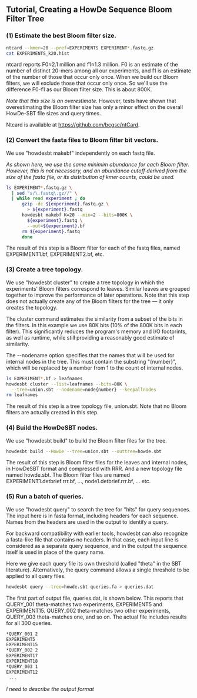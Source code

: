 ## Tutorial, Creating a HowDe Sequence Bloom Filter Tree

### (1) Estimate the best Bloom filter size.

```bash  
ntcard --kmer=20 --pref=EXPERIMENTS EXPERIMENT*.fastq.gz
cat EXPERIMENTS_k20.hist
```

ntcard reports F0≈2.1 million and f1≈1.3 million. F0 is an estimate of the
number of distinct 20-mers among all our experiments, and f1 is an estimate of
the number of those that occur only once. When we build our Bloom filters, we
will exclude those that occur only once. So we'll use the difference F0-f1 as
our Bloom filter size. This is about 800K.

_Note that this size is an overestimate._ However, tests have shown that
overestimating the Bloom filter size has only a minor effect on the overall
HowDe-SBT file sizes and query times.

Ntcard is available at https://github.com/bcgsc/ntCard.

### (2) Convert the fasta files to Bloom filter bit vectors.

We use "howdesbt makebf" independently on each fastq file.

_As shown here, we use the same minimim abundance for each Bloom filter.
However, this is not necessary, and an abundance cutoff derived from the size
of the fasta file, or its distribution of kmer counts, could be used._

```bash  
ls EXPERIMENT*.fastq.gz \
  | sed "s/\.fastq\.gz//" \
  | while read experiment ; do
      gzip -dc ${experiment}.fastq.gz \
        > ${experiment}.fastq
      howdesbt makebf K=20 --min=2 --bits=800K \
        ${experiment}.fastq \
        --out=${experiment}.bf
      rm ${experiment}.fastq
      done
```

The result of this step is a Bloom filter for each of the fastq files, named
EXPERIMENT1.bf, EXPERIMENT2.bf, etc.

### (3) Create a tree topology.

We use "howdesbt cluster" to create a tree topology in which the experiments'
Bloom filters correspond to leaves. Similar leaves are grouped together to
improve the performance of later operations. Note that this step does not
actually create any of the Bloom filters for the tree &mdash; it only creates
the topology.

The cluster command estimates the similarity from a subset of the bits in the
filters. In this example we use 80K bits (10% of the 800K bits in each filter).
This significantly reduces the program's memory and I/O footprints, as well as
runtime, while still providing a reasonably good estimate of similarity.

The --nodename option specifies that the names that will be used for internal
nodes in the tree. This must contain the substring "{number}", which will be
replaced by a number from 1 to the count of internal nodes.

```bash  
ls EXPERIMENT*.bf > leafnames
howdesbt cluster --list=leafnames --bits=80K \
  --tree=union.sbt --nodename=node{number} --keepallnodes
rm leafnames
```

The result of this step is a tree topology file, union.sbt. Note that no
Bloom filters are actually created in this step.

### (4) Build the HowDeSBT nodes.

We use "howdesbt build" to build the Bloom filter files for the tree.

```bash  
howdesbt build --HowDe --tree=union.sbt --outtree=howde.sbt
```

The result of this step is Bloom filter files for the leaves and internal
nodes, in HowDeSBT format and compressed with RRR. And a new topology
file named howde.sbt. The Bloom filter files are named
EXPERIMENT1.detbrief.rrr.bf, ..., node1.detbrief.rrr.bf, ... etc.

### (5) Run a batch of queries.

We use "howdesbt query" to search the tree for "hits" for query sequences. The
input here is in fasta format, including headers for each sequence. Names from
the headers are used in the output to identify a query.

For backward compatibility with earlier tools, howdesbt can also recognize a
fasta-like file that contains no headers. In that case, each input line is
considered as a separate query sequence, and in the output the sequence itself
is used in place of the query name.

Here we give each query file its own threshold (called "theta" in the SBT
literature). Alternatively, the query command allows a single threshold to be
applied to all query files.

```bash  
howdesbt query --tree=howde.sbt queries.fa > queries.dat
```

The first part of output file, queries.dat, is shown below. This reports that
QUERY_001 theta-matches two experiments, EXPERIMENT5 and EXPERIMENT15.
QUERY_002 theta-matches two other experiments, QUERY_003 theta-matches one, and
so on. The actual file includes results for all 300 queries.

```bash  
*QUERY_001 2
EXPERIMENT5
EXPERIMENT15
*QUERY_002 2
EXPERIMENT17
EXPERIMENT18
*QUERY_003 1
EXPERIMENT12
 ...
```

_I need to describe the output format_

